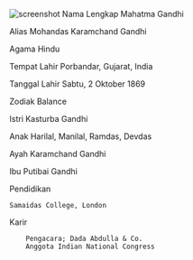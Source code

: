 ![screenshot](https://m.media-amazon.com/images/I/71hZNo6og3L._SL1500_.jpg)
Nama Lengkap
    Mahatma Gandhi 

Alias
    Mohandas Karamchand Gandhi 

Agama
    Hindu

Tempat Lahir
    Porbandar, Gujarat, India

Tanggal Lahir
    Sabtu, 2 Oktober 1869 

Zodiak
    Balance

Istri
    Kasturba Gandhi

Anak
    Harilal, Manilal, Ramdas, Devdas

Ayah
    Karamchand Gandhi

Ibu
    Putibai Gandhi 

Pendidikan

    Samaidas College, London

Karir

        Pengacara; Dada Abdulla & Co. 
        Anggota Indian National Congress
